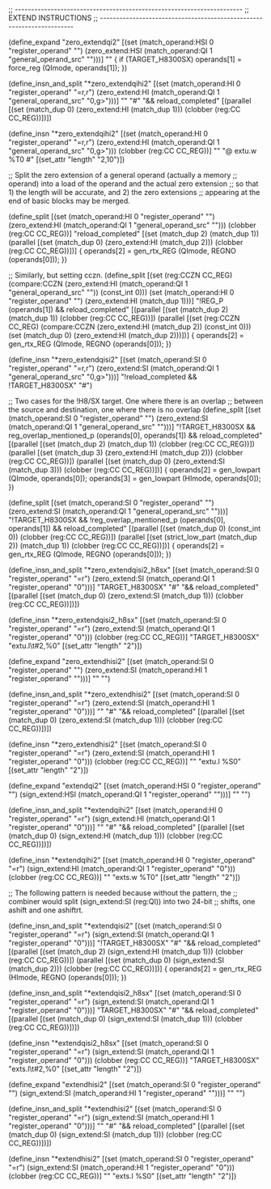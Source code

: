 ;; ----------------------------------------------------------------------
;; EXTEND INSTRUCTIONS
;; ----------------------------------------------------------------------

(define_expand "zero_extendqi<mode>2"
  [(set (match_operand:HSI 0 "register_operand" "")
	(zero_extend:HSI (match_operand:QI 1 "general_operand_src" "")))]
  ""
  {
    if (TARGET_H8300SX)
      operands[1] = force_reg (QImode, operands[1]);
  })

(define_insn_and_split "*zero_extendqihi2"
  [(set (match_operand:HI 0 "register_operand" "=r,r")
	(zero_extend:HI (match_operand:QI 1 "general_operand_src" "0,g>")))]
  ""
  "#"
  "&& reload_completed"
  [(parallel [(set (match_dup 0) (zero_extend:HI (match_dup 1)))
	      (clobber (reg:CC CC_REG))])])

(define_insn "*zero_extendqihi2<cczn>"
  [(set (match_operand:HI 0 "register_operand" "=r,r")
	(zero_extend:HI (match_operand:QI 1 "general_operand_src" "0,g>")))
   (clobber (reg:CC CC_REG))]
  ""
  "@
  extu.w	%T0
  #"
  [(set_attr "length" "2,10")])

;; Split the zero extension of a general operand (actually a memory
;; operand) into a load of the operand and the actual zero extension
;; so that 1) the length will be accurate, and 2) the zero extensions
;; appearing at the end of basic blocks may be merged.

(define_split
  [(set (match_operand:HI 0 "register_operand" "")
	(zero_extend:HI (match_operand:QI 1 "general_operand_src" "")))
   (clobber (reg:CC CC_REG))]
  "reload_completed"
  [(set (match_dup 2) (match_dup 1))
   (parallel [(set (match_dup 0) (zero_extend:HI (match_dup 2)))
	      (clobber (reg:CC CC_REG))])]
  {
    operands[2] = gen_rtx_REG (QImode, REGNO (operands[0]));
  })

;; Similarly, but setting cczn.
(define_split
  [(set (reg:CCZN CC_REG)
	(compare:CCZN
	  (zero_extend:HI (match_operand:QI 1 "general_operand_src" ""))
	  (const_int 0)))
   (set (match_operand:HI 0 "register_operand" "")
        (zero_extend:HI (match_dup 1)))]
  "!REG_P (operands[1]) && reload_completed"
  [(parallel [(set (match_dup 2) (match_dup 1))
	      (clobber (reg:CC CC_REG))])
   (parallel [(set (reg:CCZN CC_REG)
		   (compare:CCZN (zero_extend:HI (match_dup 2)) (const_int 0)))
	      (set (match_dup 0) (zero_extend:HI (match_dup 2)))])]
  {
    operands[2] = gen_rtx_REG (QImode, REGNO (operands[0]));
  })

(define_insn "*zero_extendqisi2"
  [(set (match_operand:SI 0 "register_operand" "=r,r")
	(zero_extend:SI (match_operand:QI 1 "general_operand_src" "0,g>")))]
  "!reload_completed && !TARGET_H8300SX"
  "#")

;; Two cases for the !H8/SX target.  One where there is an overlap
;; between the source and destination, one where there is no overlap
(define_split
  [(set (match_operand:SI 0 "register_operand" "")
	(zero_extend:SI (match_operand:QI 1 "general_operand_src" "")))]
  "!TARGET_H8300SX
    && reg_overlap_mentioned_p (operands[0], operands[1])
    && reload_completed"
  [(parallel [(set (match_dup 2) (match_dup 1))
	      (clobber (reg:CC CC_REG))])
   (parallel [(set (match_dup 3) (zero_extend:HI (match_dup 2)))
	      (clobber (reg:CC CC_REG))])
   (parallel [(set (match_dup 0) (zero_extend:SI (match_dup 3)))
	      (clobber (reg:CC CC_REG))])]
  {
    operands[2] = gen_lowpart (QImode, operands[0]);
    operands[3] = gen_lowpart (HImode, operands[0]);
  })

(define_split
  [(set (match_operand:SI 0 "register_operand" "")
	(zero_extend:SI (match_operand:QI 1 "general_operand_src" "")))]
  "!TARGET_H8300SX
    && !reg_overlap_mentioned_p (operands[0], operands[1])
    && reload_completed"
  [(parallel [(set (match_dup 0) (const_int 0))
	      (clobber (reg:CC CC_REG))])
   (parallel [(set (strict_low_part (match_dup 2)) (match_dup 1))
	      (clobber (reg:CC CC_REG))])]
  {
    operands[2] = gen_rtx_REG (QImode, REGNO (operands[0]));
  })

(define_insn_and_split "*zero_extendqisi2_h8sx"
  [(set (match_operand:SI 0 "register_operand" "=r")
	(zero_extend:SI (match_operand:QI 1 "register_operand" "0")))]
  "TARGET_H8300SX"
  "#"
  "&& reload_completed"
  [(parallel [(set (match_dup 0) (zero_extend:SI (match_dup 1)))
	      (clobber (reg:CC CC_REG))])])

(define_insn "*zero_extendqisi2_h8sx<cczn>"
  [(set (match_operand:SI 0 "register_operand" "=r")
	(zero_extend:SI (match_operand:QI 1 "register_operand" "0")))
   (clobber (reg:CC CC_REG))]
  "TARGET_H8300SX"
  "extu.l\t#2,%0"
  [(set_attr "length" "2")])

(define_expand "zero_extendhisi2"
  [(set (match_operand:SI 0 "register_operand" "")
	(zero_extend:SI (match_operand:HI 1 "register_operand" "")))]
  ""
  "")

(define_insn_and_split "*zero_extendhisi2"
  [(set (match_operand:SI 0 "register_operand" "=r")
	(zero_extend:SI (match_operand:HI 1 "register_operand" "0")))]
  ""
  "#"
  "&& reload_completed"
  [(parallel [(set (match_dup 0) (zero_extend:SI (match_dup 1)))
	      (clobber (reg:CC CC_REG))])])

(define_insn "*zero_extendhisi2<cczn>"
  [(set (match_operand:SI 0 "register_operand" "=r")
	(zero_extend:SI (match_operand:HI 1 "register_operand" "0")))
   (clobber (reg:CC CC_REG))]
  ""
  "extu.l	%S0"
  [(set_attr "length" "2")])

(define_expand "extendqi<mode>2"
  [(set (match_operand:HSI 0 "register_operand" "")
	(sign_extend:HSI (match_operand:QI 1 "register_operand" "")))]
  ""
  "")

(define_insn_and_split "*extendqihi2"
  [(set (match_operand:HI 0 "register_operand" "=r")
	(sign_extend:HI (match_operand:QI 1 "register_operand" "0")))]
  ""
  "#"
  "&& reload_completed"
  [(parallel [(set (match_dup 0) (sign_extend:HI (match_dup 1)))
	      (clobber (reg:CC CC_REG))])])

(define_insn "*extendqihi2<cczn>"
  [(set (match_operand:HI 0 "register_operand" "=r")
	(sign_extend:HI (match_operand:QI 1 "register_operand" "0")))
   (clobber (reg:CC CC_REG))]
  ""
  "exts.w	%T0"
  [(set_attr "length" "2")])

;; The following pattern is needed because without the pattern, the
;; combiner would split (sign_extend:SI (reg:QI)) into two 24-bit
;; shifts, one ashift and one ashiftrt.

(define_insn_and_split "*extendqisi2"
  [(set (match_operand:SI 0 "register_operand" "=r")
	(sign_extend:SI (match_operand:QI 1 "register_operand" "0")))]
  "!TARGET_H8300SX"
  "#"
  "&& reload_completed"
  [(parallel [(set (match_dup 2) (sign_extend:HI (match_dup 1)))
	      (clobber (reg:CC CC_REG))])
   (parallel [(set (match_dup 0) (sign_extend:SI (match_dup 2)))
	      (clobber (reg:CC CC_REG))])]
  {
    operands[2] = gen_rtx_REG (HImode, REGNO (operands[0]));
  })

(define_insn_and_split "*extendqisi2_h8sx"
  [(set (match_operand:SI 0 "register_operand" "=r")
	(sign_extend:SI (match_operand:QI 1 "register_operand" "0")))]
  "TARGET_H8300SX"
  "#"
  "&& reload_completed"
  [(parallel [(set (match_dup 0) (sign_extend:SI (match_dup 1)))
	      (clobber (reg:CC CC_REG))])])

(define_insn "*extendqisi2_h8sx<cczn>"
  [(set (match_operand:SI 0 "register_operand" "=r")
	(sign_extend:SI (match_operand:QI 1 "register_operand" "0")))
   (clobber (reg:CC CC_REG))]
  "TARGET_H8300SX"
  "exts.l\t#2,%0"
  [(set_attr "length" "2")])

(define_expand "extendhisi2"
  [(set (match_operand:SI 0 "register_operand" "")
	(sign_extend:SI (match_operand:HI 1 "register_operand" "")))]
  ""
  "")

(define_insn_and_split "*extendhisi2"
  [(set (match_operand:SI 0 "register_operand" "=r")
	(sign_extend:SI (match_operand:HI 1 "register_operand" "0")))]
  ""
  "#"
  "&& reload_completed"
  [(parallel [(set (match_dup 0) (sign_extend:SI (match_dup 1)))
	      (clobber (reg:CC CC_REG))])])

(define_insn "*extendhisi2<cczn>"
  [(set (match_operand:SI 0 "register_operand" "=r")
	(sign_extend:SI (match_operand:HI 1 "register_operand" "0")))
   (clobber (reg:CC CC_REG))]
  ""
  "exts.l	%S0"
  [(set_attr "length" "2")])
